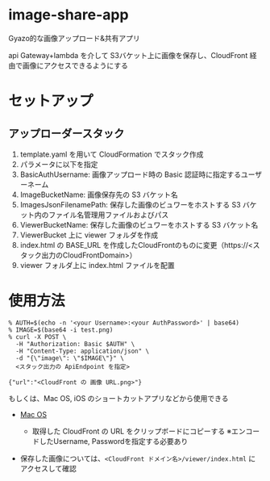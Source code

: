 # image-share-app

Gyazo的な画像アップロード&共有アプリ

api Gateway+lambda を介して S3バケット上に画像を保存し、CloudFront 経由で画像にアクセスできるようにする


# セットアップ

## アップローダースタック

1. template.yaml を用いて CloudFormation でスタック作成
2. パラメータに以下を指定
  3. BasicAuthUsername: 画像アップロード時の Basic 認証時に指定するユーザーネーム
  4. ImageBucketName: 画像保存先の S3 バケット名
  5. ImagesJsonFilenamePath: 保存した画像のビュワーをホストする S3 バケット内のファイル名管理用ファイルおよびパス
  6. ViewerBucketName: 保存した画像のビュワーをホストする S3 バケット名
7. ViewerBucket 上に viewer フォルダを作成
  8. index.html の BASE_URL を作成したCloudFrontのものに変更（https://<スタック出力のCloudFrontDomain>）
  9. viewer フォルダ上に index.html ファイルを配置


# 使用方法
```
% AUTH=$(echo -n '<your Username>:<your AuthPassword>' | base64)
% IMAGE=$(base64 -i test.png)
% curl -X POST \
  -H "Authorization: Basic $AUTH" \
  -H "Content-Type: application/json" \
  -d "{\"image\": \"$IMAGE\"}" \
  <スタック出力の ApiEndpoint を指定>

{"url":"<CloudFront の 画像 URL.png>"}
```

もしくは、Mac OS, iOS のショートカットアプリなどから使用できる

- [Mac OS](https://www.icloud.com/shortcuts/e03d33432d5a432e97b38d9063327115)
    - 取得した CloudFront の URL をクリップボードにコピーする
※エンコードしたUsername, Passwordを指定する必要あり

- 保存した画像については、`<CloudFront ドメイン名>/viewer/index.html` にアクセスして確認
